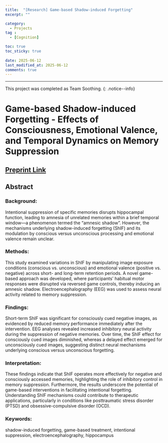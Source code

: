 ```yaml
---
title:  "[Research] Game-based Shadow-induced Forgetting" 
excerpt: ""

category:
  - Projects
tag :
  - [Cognition]

toc: true
toc_sticky: true
 
date: 2025-06-12
last_modified_at: 2025-06-12
comments: true
---
```


---

This project was completed as Team Soothing.
{: .notice--info}

# Game-based Shadow-induced Forgetting - Effects of Consciousness, Emotional Valence, and Temporal Dynamics on Memory Suppression  

[Preprint Link](https://papers.ssrn.com/sol3/papers.cfm?abstract_id=5178790)
---
## Abstract
### Background: 
Intentional suppression of specific memories disrupts hippocampal function, leading to amnesia of unrelated memories within a brief temporal window—a phenomenon termed the “amnesic shadow”. However, the mechanisms underlying shadow-induced forgetting (ShIF) and its modulation by conscious versus unconscious processing and emotional valence remain unclear. 

### Methods: 
This study examined variations in ShIF by manipulating image exposure conditions (conscious vs. unconscious) and emotional valence (positive vs. negative) across short- and long-term retention periods. A novel game-based approach was developed, where participants’ habitual motor responses were disrupted via reversed game controls, thereby inducing an amnesic shadow. Electroencephalography (EEG) was used to assess neural activity related to memory suppression. 

### Findings: 
Short-term ShIF was significant for consciously cued negative images, as evidenced by reduced memory performance immediately after the intervention. EEG analyses revealed increased inhibitory neural activity during the suppression of negative memories. Over time, the ShIF effect for consciously cued images diminished, whereas a delayed effect emerged for unconsciously cued images, suggesting distinct neural mechanisms underlying conscious versus unconscious forgetting. 

### Interpretation: 
These findings indicate that ShIF operates more effectively for negative and consciously accessed memories, highlighting the role of inhibitory control in memory suppression. Furthermore, the results underscore the potential of game-based interventions in facilitating intentional forgetting. Understanding ShIF mechanisms could contribute to therapeutic applications, particularly in conditions like posttraumatic stress disorder (PTSD) and obsessive-compulsive disorder (OCD). 

### Keywords: 
shadow-induced forgetting, game-based treatment, intentional suppression, electroencephalography, hippocampus
